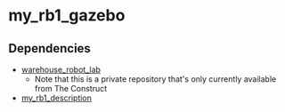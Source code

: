 # my_rb1_gazebo

## Dependencies

- [warehouse_robot_lab](https://rodrigo55@bitbucket.org/theconstructcore/warehouse_robot_lab.git)
  - Note that this is a private repository that's only currently available from The Construct
- [my_rb1_description](https://github.com/christophomos/my_rb1_description)

